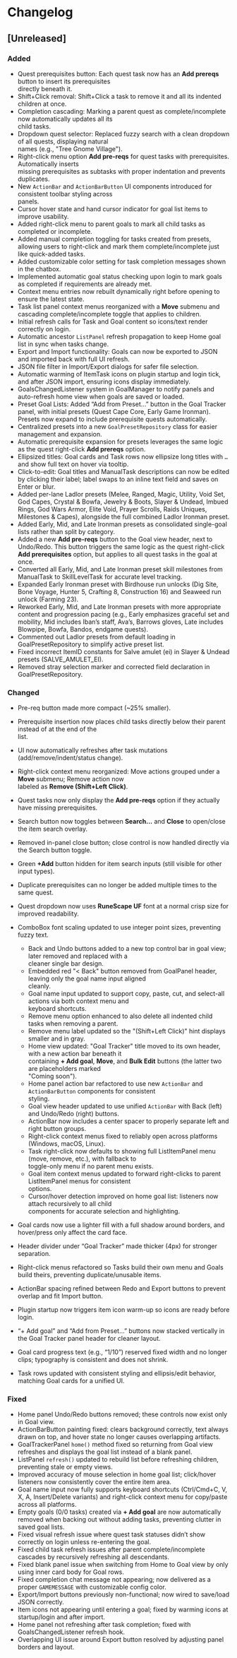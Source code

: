 # Changelog

## [Unreleased]

### Added
- Quest prerequisites button: Each quest task now has an **Add prereqs** button to insert its prerequisites  
  directly beneath it.
- Shift+Click removal: Shift+Click a task to remove it and all its indented children at once.
- Completion cascading: Marking a parent quest as complete/incomplete now automatically updates all its  
  child tasks.
- Dropdown quest selector: Replaced fuzzy search with a clean dropdown of all quests, displaying natural  
  names (e.g., "Tree Gnome Village").
- Right-click menu option **Add pre-reqs** for quest tasks with prerequisites. Automatically inserts  
  missing prerequisites as subtasks with proper indentation and prevents duplicates.
- New `ActionBar` and `ActionBarButton` UI components introduced for consistent toolbar styling across  
  panels.
- Cursor hover state and hand cursor indicator for goal list items to improve usability.
- Added right-click menu to parent goals to mark all child tasks as completed or incomplete.
- Added manual completion toggling for tasks created from presets, allowing users to right-click and mark them complete/incomplete just like quick-added tasks.
- Added customizable color setting for task completion messages shown in the chatbox.
- Implemented automatic goal status checking upon login to mark goals as completed if requirements are already met.
- Context menu entries now rebuilt dynamically right before opening to ensure the latest state.
- Task list panel context menus reorganized with a **Move** submenu and cascading complete/incomplete toggle that applies to children.
- Initial refresh calls for Task and Goal content so icons/text render correctly on login.
- Automatic ancestor `ListPanel` refresh propagation to keep Home goal list in sync when tasks change.
- Export and Import functionality: Goals can now be exported to JSON and imported back with full UI refresh.
- JSON file filter in Import/Export dialogs for safer file selection.
- Automatic warming of ItemTask icons on plugin startup and login tick, and after JSON import, ensuring icons display immediately.
- GoalsChangedListener system in GoalManager to notify panels and auto-refresh home view when goals are saved or loaded.
- Preset Goal Lists: Added “Add from Preset…” button in the Goal Tracker panel, with initial presets (Quest Cape Core, Early Game Ironman). Presets now expand to include prerequisite quests automatically.
- Centralized presets into a new `GoalPresetRepository` class for easier management and expansion.
- Automatic prerequisite expansion for presets leverages the same logic as the quest right-click **Add prereqs** option.
- Ellipsized titles: Goal cards and Task rows now ellipsize long titles with `…` and show full text on hover via tooltip.
- Click-to-edit: Goal titles and ManualTask descriptions can now be edited by clicking their label; label swaps to an inline text field and saves on Enter or blur.
- Added per-lane Ladlor presets (Melee, Ranged, Magic, Utility, Void Set, God Capes, Crystal & Bowfa, Jewelry & Boots, Slayer & Undead, Imbued Rings, God Wars Armor, Elite Void, Prayer Scrolls, Raids Uniques, Milestones & Capes), alongside the full combined Ladlor Ironman preset.
- Added Early, Mid, and Late Ironman presets as consolidated single-goal lists rather than split by category.
- Added a new **Add pre-reqs** button to the Goal view header, next to Undo/Redo. This button triggers the same logic as the quest right-click **Add prerequisites** option, but applies to all quest tasks in the goal at once.
- Converted all Early, Mid, and Late Ironman preset skill milestones from ManualTask to SkillLevelTask for accurate level tracking.
- Expanded Early Ironman preset with Birdhouse run unlocks (Dig Site, Bone Voyage, Hunter 5, Crafting 8, Construction 16) and Seaweed run unlock (Farming 23).
- Reworked Early, Mid, and Late Ironman presets with more appropriate content and progression pacing (e.g., Early emphasizes graceful set and mobility, Mid includes Iban’s staff, Ava’s, Barrows gloves, Late includes Blowpipe, Bowfa, Bandos, endgame quests).
- Commented out Ladlor presets from default loading in GoalPresetRepository to simplify active preset list.
- Fixed incorrect ItemID constants for Salve amulet (ei) in Slayer & Undead presets (SALVE_AMULET_EI).
- Removed stray selection marker and corrected field declaration in GoalPresetRepository.

### Changed
- Pre-req button made more compact (~25% smaller).
- Prerequisite insertion now places child tasks directly below their parent instead of at the end of the  
  list.
- UI now automatically refreshes after task mutations (add/remove/indent/status change).
- Right-click context menu reorganized: Move actions grouped under a **Move** submenu; Remove action now  
  labeled as **Remove (Shift+Left Click)**.
- Quest tasks now only display the **Add pre-reqs** option if they actually have missing prerequisites.
- Search button now toggles between **Search...** and **Close** to open/close the item search overlay.
- Removed in-panel close button; close control is now handled directly via the Search button toggle.
- Green **+Add** button hidden for item search inputs (still visible for other input types).
- Duplicate prerequisites can no longer be added multiple times to the same quest.
- Quest dropdown now uses **RuneScape UF** font at a normal crisp size for improved readability.
- ComboBox font scaling updated to use integer point sizes, preventing fuzzy text.

  - Back and Undo buttons added to a new top control bar in goal view; later removed and replaced with a  
    cleaner single bar design.
  - Embedded red "< Back" button removed from GoalPanel header, leaving only the goal name input aligned  
    cleanly.
  - Goal name input updated to support copy, paste, cut, and select-all actions via both context menu and  
    keyboard shortcuts.
  - Remove menu option enhanced to also delete all indented child tasks when removing a parent.
  - Remove menu label updated so the "(Shift+Left Click)" hint displays smaller and in gray.
  - Home view updated: "Goal Tracker" title moved to its own header, with a new action bar beneath it  
    containing **+ Add goal**, **Move**, and **Bulk Edit** buttons (the latter two are placeholders marked  
    "Coming soon").
  - Home panel action bar refactored to use new `ActionBar` and `ActionBarButton` components for consistent  
    styling.
  - Goal view header updated to use unified `ActionBar` with Back (left) and Undo/Redo (right) buttons.
  - ActionBar now includes a center spacer to properly separate left and right button groups.
  - Right-click context menus fixed to reliably open across platforms (Windows, macOS, Linux).
  - Task right-click now defaults to showing full ListItemPanel menu (move, remove, etc.), with fallback to  
    toggle-only menu if no parent menu exists.
  - Goal item context menus updated to forward right-clicks to parent ListItemPanel menus for consistent  
    options.
  - Cursor/hover detection improved on home goal list: listeners now attach recursively to all child  
    components for accurate selection and highlighting.
- Goal cards now use a lighter fill with a full shadow around borders, and hover/press only affect the card face.
- Header divider under “Goal Tracker” made thicker (4px) for stronger separation.
- Right-click menus refactored so Tasks build their own menu and Goals build theirs, preventing duplicate/unusable items.
- ActionBar spacing refined between Redo and Export buttons to prevent overlap and fit Import button.
- Plugin startup now triggers item icon warm-up so icons are ready before login.
- “+ Add goal” and “Add from Preset…” buttons now stacked vertically in the Goal Tracker panel header for cleaner layout.
- Goal card progress text (e.g., “1/10”) reserved fixed width and no longer clips; typography is consistent and does not shrink.
- Task rows updated with consistent styling and ellipsis/edit behavior, matching Goal cards for a unified UI.

### Fixed
- Home panel Undo/Redo buttons removed; these controls now exist only in Goal view.
- ActionBarButton painting fixed: clears background correctly, text always drawn on top, and hover state no longer causes overlapping artifacts.
- GoalTrackerPanel `home()` method fixed so returning from Goal view refreshes and displays the goal list instead of a blank panel.
- ListPanel `refresh()` updated to rebuild list before refreshing children, preventing stale or empty views.
- Improved accuracy of mouse selection in home goal list; click/hover listeners now consistently cover the entire item area.
- Goal name input now fully supports keyboard shortcuts (Ctrl/Cmd+C, V, X, A, Insert/Delete variants) and right-click context menu for copy/paste across all platforms.
- Empty goals (0/0 tasks) created via **+ Add goal** are now automatically removed when backing out without adding tasks, preventing clutter in saved goal lists.
- Fixed visual refresh issue where quest task statuses didn’t show correctly on login unless re-entering the goal.
- Fixed child task refresh issues after parent complete/incomplete cascades by recursively refreshing all descendants.
- Fixed blank panel issue when switching from Home to Goal view by only using inner card body for Goal rows.
- Fixed completion chat message not appearing; now delivered as a proper `GAMEMESSAGE` with customizable config color.
- Export/Import buttons previously non-functional; now wired to save/load JSON correctly.
- Item icons not appearing until entering a goal; fixed by warming icons at startup/login and after import.
- Home panel not refreshing after task completion; fixed with GoalsChangedListener refresh hook.
- Overlapping UI issue around Export button resolved by adjusting panel borders and layout.
